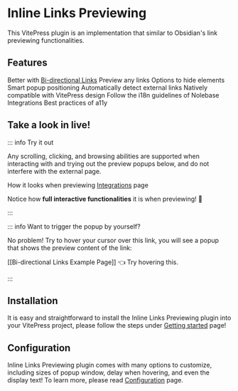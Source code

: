<script setup>
import { PopupIframe } from '@nolebase/vitepress-plugin-inline-link-preview/client'
</script>

# Inline Links Previewing <Badge type="tip" text="v1.28.0" />

This VitePress plugin is an implementation that similar to Obsidian's link previewing functionalities.

## Features

<div grid="~ cols-[auto_1fr] gap-1" items-center my-1>
  <span i-icon-park-outline:check-one text="green-600" />
  <span>Better with <a href="/pages/zh-CN/integrations/markdown-it-bi-directional-links/">Bi-directional Links</a></span>
  <span i-icon-park-outline:check-one text="green-600" />
  <span>Preview any links</span>
  <span i-icon-park-outline:check-one text="green-600" />
  <span>Options to hide elements</span>
  <span i-icon-park-outline:check-one text="green-600" />
  <span>Smart popup positioning</span>
  <span i-icon-park-outline:check-one text="green-600" />
  <span>Automatically detect external links</span>
  <span i-icon-park-outline:check-one text="green-600" />
  <span>Natively compatible with VitePress design</span>
  <span i-icon-park-outline:check-one text="green-600" />
  <span>Follow the i18n guidelines of Nolebase Integrations</span>
  <span i-icon-park-outline:check-one text="green-600" />
  <span>Best practices of a11y</span>
</div>

## Take a look in live!

::: info Try it out

Any scrolling, clicking, and browsing abilities are supported when interacting with and trying out the preview popups below, and do not interfere with the external page.

<div relative h-full min-h="[440px] <sm:[480px]" w-full max-w="[640px] <sm:100%">
  How it looks when previewing <a href="/pages/en/integrations/">Integrations</a>  page
  <div
      flex="~ col"
      absolute z-1 m-0 overflow-hidden rounded-lg p-0
      top="[30px] <sm:[60px]" left-0
      w-full max-w="[100vw]"
      h="[400px]" max-h="[440px]"
      shadow="2xl" border="1 solid $vp-c-divider"
    >
      <PopupIframe href="/pages/en/integrations/" />
    </div>
</div>

Notice how **full interactive functionalities** it is when previewing! 🤗

:::

::: info Want to trigger the popup by yourself?

No problem! Try to hover your cursor over this link, you will see a popup that shows the preview content of the link:

[[Bi-directional Links Example Page]] 👈 Try hovering this.

:::

## Installation

It is easy and straightforward to install the Inline Links Previewing plugin into your VitePress project, please follow the steps under [Getting started](./getting-started) page!

## Configuration

Inline Links Previewing plugin comes with many options to customize, including sizes of popup window, delay when hovering, and even the display text! To learn more, please read [Configuration](./configuration) page.

